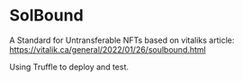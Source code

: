 # SolBound
A Standard for Untransferable NFTs based on vitaliks article:
https://vitalik.ca/general/2022/01/26/soulbound.html

Using Truffle to deploy and test.

